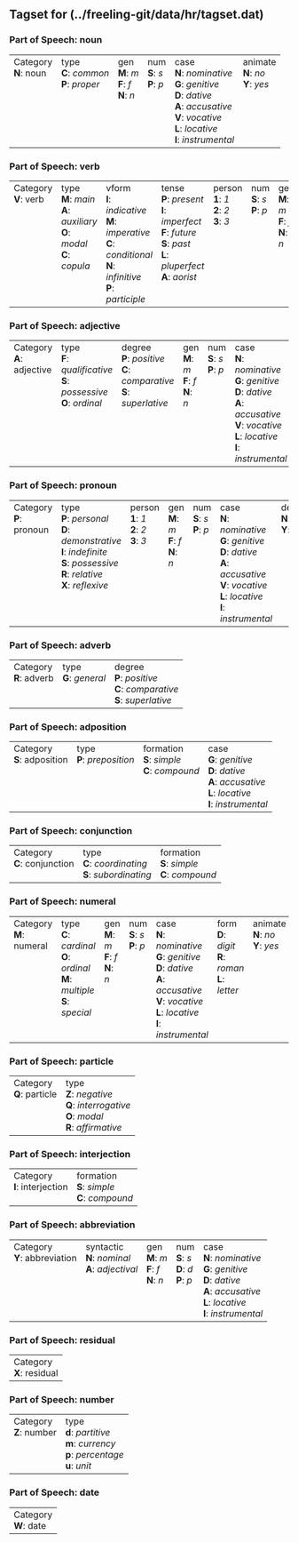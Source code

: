 ## Tagset for (../freeling-git/data/hr/tagset.dat)

<h3>Part of Speech: noun</h3>
<table>
<tbody>
<tr>
<td valign="top">Category<br/><strong>N</strong>: noun</td>
<td valign="top">type<br/>
<strong>C</strong>: <em>common</em><br/>
<strong>P</strong>: <em>proper</em><br/>
</td>
<td valign="top">gen<br/>
<strong>M</strong>: <em>m</em><br/>
<strong>F</strong>: <em>f</em><br/>
<strong>N</strong>: <em>n</em><br/>
</td>
<td valign="top">num<br/>
<strong>S</strong>: <em>s</em><br/>
<strong>P</strong>: <em>p</em><br/>
</td>
<td valign="top">case<br/>
<strong>N</strong>: <em>nominative</em><br/>
<strong>G</strong>: <em>genitive</em><br/>
<strong>D</strong>: <em>dative</em><br/>
<strong>A</strong>: <em>accusative</em><br/>
<strong>V</strong>: <em>vocative</em><br/>
<strong>L</strong>: <em>locative</em><br/>
<strong>I</strong>: <em>instrumental</em><br/>
</td>
<td valign="top">animate<br/>
<strong>N</strong>: <em>no</em><br/>
<strong>Y</strong>: <em>yes</em><br/>
</td>
</tr>
</tbody>
</table>
<h3>Part of Speech: verb</h3>
<table>
<tbody>
<tr>
<td valign="top">Category<br/><strong>V</strong>: verb</td>
<td valign="top">type<br/>
<strong>M</strong>: <em>main</em><br/>
<strong>A</strong>: <em>auxiliary</em><br/>
<strong>O</strong>: <em>modal</em><br/>
<strong>C</strong>: <em>copula</em><br/>
</td>
<td valign="top">vform<br/>
<strong>I</strong>: <em>indicative</em><br/>
<strong>M</strong>: <em>imperative</em><br/>
<strong>C</strong>: <em>conditional</em><br/>
<strong>N</strong>: <em>infinitive</em><br/>
<strong>P</strong>: <em>participle</em><br/>
</td>
<td valign="top">tense<br/>
<strong>P</strong>: <em>present</em><br/>
<strong>I</strong>: <em>imperfect</em><br/>
<strong>F</strong>: <em>future</em><br/>
<strong>S</strong>: <em>past</em><br/>
<strong>L</strong>: <em>pluperfect</em><br/>
<strong>A</strong>: <em>aorist</em><br/>
</td>
<td valign="top">person<br/>
<strong>1</strong>: <em>1</em><br/>
<strong>2</strong>: <em>2</em><br/>
<strong>3</strong>: <em>3</em><br/>
</td>
<td valign="top">num<br/>
<strong>S</strong>: <em>s</em><br/>
<strong>P</strong>: <em>p</em><br/>
</td>
<td valign="top">gen<br/>
<strong>M</strong>: <em>m</em><br/>
<strong>F</strong>: <em>f</em><br/>
<strong>N</strong>: <em>n</em><br/>
</td>
<td valign="top">voice<br/>
<strong>A</strong>: <em>active</em><br/>
<strong>P</strong>: <em>passive</em><br/>
</td>
<td valign="top">negative<br/>
<strong>N</strong>: <em>no</em><br/>
<strong>Y</strong>: <em>yes</em><br/>
</td>
</tr>
</tbody>
</table>
<h3>Part of Speech: adjective</h3>
<table>
<tbody>
<tr>
<td valign="top">Category<br/><strong>A</strong>: adjective</td>
<td valign="top">type<br/>
<strong>F</strong>: <em>qualificative</em><br/>
<strong>S</strong>: <em>possessive</em><br/>
<strong>O</strong>: <em>ordinal</em><br/>
</td>
<td valign="top">degree<br/>
<strong>P</strong>: <em>positive</em><br/>
<strong>C</strong>: <em>comparative</em><br/>
<strong>S</strong>: <em>superlative</em><br/>
</td>
<td valign="top">gen<br/>
<strong>M</strong>: <em>m</em><br/>
<strong>F</strong>: <em>f</em><br/>
<strong>N</strong>: <em>n</em><br/>
</td>
<td valign="top">num<br/>
<strong>S</strong>: <em>s</em><br/>
<strong>P</strong>: <em>p</em><br/>
</td>
<td valign="top">case<br/>
<strong>N</strong>: <em>nominative</em><br/>
<strong>G</strong>: <em>genitive</em><br/>
<strong>D</strong>: <em>dative</em><br/>
<strong>A</strong>: <em>accusative</em><br/>
<strong>V</strong>: <em>vocative</em><br/>
<strong>L</strong>: <em>locative</em><br/>
<strong>I</strong>: <em>instrumental</em><br/>
</td>
<td valign="top">definite<br/>
<strong>N</strong>: <em>no</em><br/>
<strong>Y</strong>: <em>yes</em><br/>
</td>
<td valign="top">animate<br/>
<strong>N</strong>: <em>no</em><br/>
<strong>Y</strong>: <em>yes</em><br/>
</td>
</tr>
</tbody>
</table>
<h3>Part of Speech: pronoun</h3>
<table>
<tbody>
<tr>
<td valign="top">Category<br/><strong>P</strong>: pronoun</td>
<td valign="top">type<br/>
<strong>P</strong>: <em>personal</em><br/>
<strong>D</strong>: <em>demonstrative</em><br/>
<strong>I</strong>: <em>indefinite</em><br/>
<strong>S</strong>: <em>possessive</em><br/>
<strong>R</strong>: <em>relative</em><br/>
<strong>X</strong>: <em>reflexive</em><br/>
</td>
<td valign="top">person<br/>
<strong>1</strong>: <em>1</em><br/>
<strong>2</strong>: <em>2</em><br/>
<strong>3</strong>: <em>3</em><br/>
</td>
<td valign="top">gen<br/>
<strong>M</strong>: <em>m</em><br/>
<strong>F</strong>: <em>f</em><br/>
<strong>N</strong>: <em>n</em><br/>
</td>
<td valign="top">num<br/>
<strong>S</strong>: <em>s</em><br/>
<strong>P</strong>: <em>p</em><br/>
</td>
<td valign="top">case<br/>
<strong>N</strong>: <em>nominative</em><br/>
<strong>G</strong>: <em>genitive</em><br/>
<strong>D</strong>: <em>dative</em><br/>
<strong>A</strong>: <em>accusative</em><br/>
<strong>V</strong>: <em>vocative</em><br/>
<strong>L</strong>: <em>locative</em><br/>
<strong>I</strong>: <em>instrumental</em><br/>
</td>
<td valign="top">definite<br/>
<strong>N</strong>: <em>no</em><br/>
<strong>Y</strong>: <em>yes</em><br/>
</td>
<td valign="top">possessornum<br/>
<strong>S</strong>: <em>s</em><br/>
<strong>P</strong>: <em>p</em><br/>
</td>
<td valign="top">possessorgen<br/>
<strong>M</strong>: <em>m</em><br/>
<strong>F</strong>: <em>f</em><br/>
<strong>N</strong>: <em>n</em><br/>
</td>
<td valign="top">clitic<br/>
<strong>Y</strong>: <em>yes</em><br/>
<strong>N</strong>: <em>no</em><br/>
</td>
<td valign="top">referent<br/>
<strong>P</strong>: <em>personal</em><br/>
<strong>S</strong>: <em>possessive</em><br/>
</td>
<td valign="top">syntactic<br/>
<strong>N</strong>: <em>nominal</em><br/>
<strong>A</strong>: <em>adjectival</em><br/>
</td>
<td valign="top">animate<br/>
<strong>N</strong>: <em>no</em><br/>
<strong>Y</strong>: <em>yes</em><br/>
</td>
</tr>
</tbody>
</table>
<h3>Part of Speech: adverb</h3>
<table>
<tbody>
<tr>
<td valign="top">Category<br/><strong>R</strong>: adverb</td>
<td valign="top">type<br/>
<strong>G</strong>: <em>general</em><br/>
</td>
<td valign="top">degree<br/>
<strong>P</strong>: <em>positive</em><br/>
<strong>C</strong>: <em>comparative</em><br/>
<strong>S</strong>: <em>superlative</em><br/>
</td>
</tr>
</tbody>
</table>
<h3>Part of Speech: adposition</h3>
<table>
<tbody>
<tr>
<td valign="top">Category<br/><strong>S</strong>: adposition</td>
<td valign="top">type<br/>
<strong>P</strong>: <em>preposition</em><br/>
</td>
<td valign="top">formation<br/>
<strong>S</strong>: <em>simple</em><br/>
<strong>C</strong>: <em>compound</em><br/>
</td>
<td valign="top">case<br/>
<strong>G</strong>: <em>genitive</em><br/>
<strong>D</strong>: <em>dative</em><br/>
<strong>A</strong>: <em>accusative</em><br/>
<strong>L</strong>: <em>locative</em><br/>
<strong>I</strong>: <em>instrumental</em><br/>
</td>
</tr>
</tbody>
</table>
<h3>Part of Speech: conjunction</h3>
<table>
<tbody>
<tr>
<td valign="top">Category<br/><strong>C</strong>: conjunction</td>
<td valign="top">type<br/>
<strong>C</strong>: <em>coordinating</em><br/>
<strong>S</strong>: <em>subordinating</em><br/>
</td>
<td valign="top">formation<br/>
<strong>S</strong>: <em>simple</em><br/>
<strong>C</strong>: <em>compound</em><br/>
</td>
</tr>
</tbody>
</table>
<h3>Part of Speech: numeral</h3>
<table>
<tbody>
<tr>
<td valign="top">Category<br/><strong>M</strong>: numeral</td>
<td valign="top">type<br/>
<strong>C</strong>: <em>cardinal</em><br/>
<strong>O</strong>: <em>ordinal</em><br/>
<strong>M</strong>: <em>multiple</em><br/>
<strong>S</strong>: <em>special</em><br/>
</td>
<td valign="top">gen<br/>
<strong>M</strong>: <em>m</em><br/>
<strong>F</strong>: <em>f</em><br/>
<strong>N</strong>: <em>n</em><br/>
</td>
<td valign="top">num<br/>
<strong>S</strong>: <em>s</em><br/>
<strong>P</strong>: <em>p</em><br/>
</td>
<td valign="top">case<br/>
<strong>N</strong>: <em>nominative</em><br/>
<strong>G</strong>: <em>genitive</em><br/>
<strong>D</strong>: <em>dative</em><br/>
<strong>A</strong>: <em>accusative</em><br/>
<strong>V</strong>: <em>vocative</em><br/>
<strong>L</strong>: <em>locative</em><br/>
<strong>I</strong>: <em>instrumental</em><br/>
</td>
<td valign="top">form<br/>
<strong>D</strong>: <em>digit</em><br/>
<strong>R</strong>: <em>roman</em><br/>
<strong>L</strong>: <em>letter</em><br/>
</td>
<td valign="top">animate<br/>
<strong>N</strong>: <em>no</em><br/>
<strong>Y</strong>: <em>yes</em><br/>
</td>
</tr>
</tbody>
</table>
<h3>Part of Speech: particle</h3>
<table>
<tbody>
<tr>
<td valign="top">Category<br/><strong>Q</strong>: particle</td>
<td valign="top">type<br/>
<strong>Z</strong>: <em>negative</em><br/>
<strong>Q</strong>: <em>interrogative</em><br/>
<strong>O</strong>: <em>modal</em><br/>
<strong>R</strong>: <em>affirmative</em><br/>
</td>
</tr>
</tbody>
</table>
<h3>Part of Speech: interjection</h3>
<table>
<tbody>
<tr>
<td valign="top">Category<br/><strong>I</strong>: interjection</td>
<td valign="top">formation<br/>
<strong>S</strong>: <em>simple</em><br/>
<strong>C</strong>: <em>compound</em><br/>
</td>
</tr>
</tbody>
</table>
<h3>Part of Speech: abbreviation</h3>
<table>
<tbody>
<tr>
<td valign="top">Category<br/><strong>Y</strong>: abbreviation</td>
<td valign="top">syntactic<br/>
<strong>N</strong>: <em>nominal</em><br/>
<strong>A</strong>: <em>adjectival</em><br/>
</td>
<td valign="top">gen<br/>
<strong>M</strong>: <em>m</em><br/>
<strong>F</strong>: <em>f</em><br/>
<strong>N</strong>: <em>n</em><br/>
</td>
<td valign="top">num<br/>
<strong>S</strong>: <em>s</em><br/>
<strong>D</strong>: <em>d</em><br/>
<strong>P</strong>: <em>p</em><br/>
</td>
<td valign="top">case<br/>
<strong>N</strong>: <em>nominative</em><br/>
<strong>G</strong>: <em>genitive</em><br/>
<strong>D</strong>: <em>dative</em><br/>
<strong>A</strong>: <em>accusative</em><br/>
<strong>L</strong>: <em>locative</em><br/>
<strong>I</strong>: <em>instrumental</em><br/>
</td>
</tr>
</tbody>
</table>
<h3>Part of Speech: residual</h3>
<table>
<tbody>
<tr>
<td valign="top">Category<br/><strong>X</strong>: residual</td>
</tr>
</tbody>
</table>
<h3>Part of Speech: number</h3>
<table>
<tbody>
<tr>
<td valign="top">Category<br/><strong>Z</strong>: number</td>
<td valign="top">type<br/>
<strong>d</strong>: <em>partitive</em><br/>
<strong>m</strong>: <em>currency</em><br/>
<strong>p</strong>: <em>percentage</em><br/>
<strong>u</strong>: <em>unit</em><br/>
</td>
</tr>
</tbody>
</table>
<h3>Part of Speech: date</h3>
<table>
<tbody>
<tr>
<td valign="top">Category<br/><strong>W</strong>: date</td>
</tr>
</tbody>
</table>
